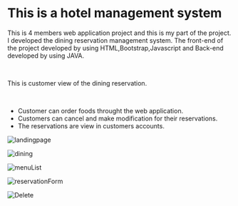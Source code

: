 <h1>This is a hotel management system</h1>
<p> 
  This is 4 members web application project and this is my part of the project. I developed the dining reservation management system.
  The front-end of the project developed by using HTML,Bootstrap,Javascript and Back-end developed by using JAVA.
</p></br>
<p>This is customer view of the dining reservation. </p></br>
<ul>
  <li>Customer can order foods throught the web application.</li>
  <li>Customers can cancel and make modification for their reservations.</li>
  <li>The reservations are view in customers accounts.</li>
</ul>  

![landingpage](https://github.com/DhananjayaLakshan/Hotel_reservation_sys_Final_My_Part/assets/134520403/d0ff8492-4a42-4699-be81-0fddbf2d1647)

![dining](https://github.com/DhananjayaLakshan/Hotel_reservation_sys_Final_My_Part/assets/134520403/53c32ae7-338e-458b-bd44-2027ccea3e36)

![menuList](https://github.com/DhananjayaLakshan/Hotel_reservation_sys_Final_My_Part/assets/134520403/d657faef-8516-489c-9ffd-ad2a38045177)

![reservationForm](https://github.com/DhananjayaLakshan/Hotel_reservation_sys_Final_My_Part/assets/134520403/a379f041-7efb-459a-a2fe-efa161d06609)

![Delete](https://github.com/DhananjayaLakshan/Hotel_reservation_sys_Final_My_Part/assets/134520403/0c148c20-3e08-4e8c-ad76-44bbbbaf9956)
